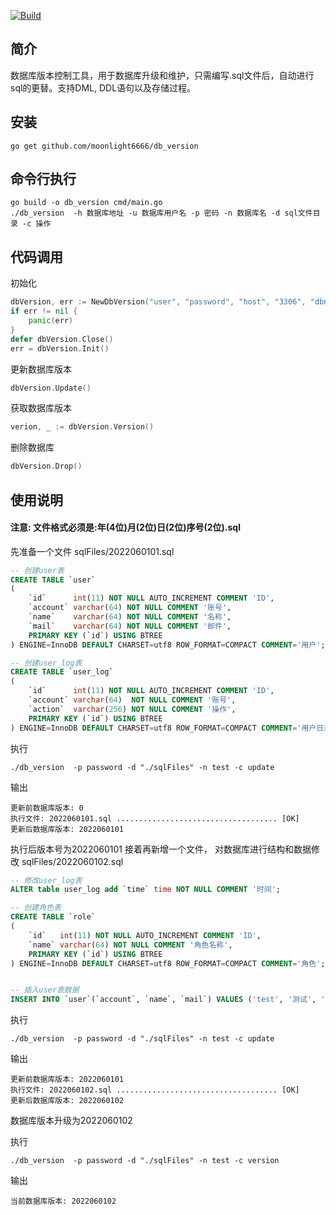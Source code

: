 [![Build](https://github.com/logerror/dbupgrade/actions/workflows/maven.yml/badge.svg?branch=release&event=push)](https://github.com/logerror/dbupgrade/actions/workflows/maven.yml)
## 简介

数据库版本控制工具，用于数据库升级和维护，只需编写.sql文件后，自动进行sql的更替。支持DML, DDL语句以及存储过程。

## 安装
    go get github.com/moonlight6666/db_version

## 命令行执行
```shell
go build -o db_version cmd/main.go
./db_version  -h 数据库地址 -u 数据库用户名 -p 密码 -n 数据库名 -d sql文件目录 -c 操作
```
## 代码调用
初始化
```go
dbVersion, err := NewDbVersion("user", "password", "host", "3306", "dbname", "sql文件目录")
if err != nil {
	panic(err)
}
defer dbVersion.Close()
err = dbVersion.Init()
```

更新数据库版本
```go
dbVersion.Update()
```

获取数据库版本
```go
verion, _ := dbVersion.Version()
```

删除数据库
```go
dbVersion.Drop()
```

## 使用说明
#### 注意: 文件格式必须是:年(4位)月(2位)日(2位)序号(2位).sql
先准备一个文件
sqlFiles/2022060101.sql
```sql
-- 创建user表
CREATE TABLE `user`
(
    `id`      int(11) NOT NULL AUTO_INCREMENT COMMENT 'ID',
    `account` varchar(64) NOT NULL COMMENT '账号',
    `name`    varchar(64) NOT NULL COMMENT '名称',
    `mail`    varchar(64) NOT NULL COMMENT '邮件',
    PRIMARY KEY (`id`) USING BTREE
) ENGINE=InnoDB DEFAULT CHARSET=utf8 ROW_FORMAT=COMPACT COMMENT='用户';

-- 创建user_log表
CREATE TABLE `user_log`
(
    `id`      int(11) NOT NULL AUTO_INCREMENT COMMENT 'ID',
    `account` varchar(64)  NOT NULL COMMENT '账号',
    `action`  varchar(256) NOT NULL COMMENT '操作',
    PRIMARY KEY (`id`) USING BTREE
) ENGINE=InnoDB DEFAULT CHARSET=utf8 ROW_FORMAT=COMPACT COMMENT='用户日志';
```
执行
```shell
./db_version  -p password -d "./sqlFiles" -n test -c update
```
输出
```shell
更新前数据库版本: 0
执行文件: 2022060101.sql .................................... [OK]
更新后数据库版本: 2022060101
```
执行后版本号为2022060101
接着再新增一个文件， 对数据库进行结构和数据修改
sqlFiles/2022060102.sql
```sql
-- 修改user_log表
ALTER table user_log add `time` time NOT NULL COMMENT '时间';

-- 创建角色表
CREATE TABLE `role`
(
    `id`   int(11) NOT NULL AUTO_INCREMENT COMMENT 'ID',
    `name` varchar(64) NOT NULL COMMENT '角色名称',
    PRIMARY KEY (`id`) USING BTREE
) ENGINE=InnoDB DEFAULT CHARSET=utf8 ROW_FORMAT=COMPACT COMMENT='角色';


-- 插入user表数据
INSERT INTO `user`(`account`, `name`, `mail`) VALUES ('test', '测试', 'test@qq.com');

```

执行
```shell
./db_version  -p password -d "./sqlFiles" -n test -c update
```
输出
```shell
更新前数据库版本: 2022060101
执行文件: 2022060102.sql .................................... [OK]
更新后数据库版本: 2022060102
```

数据库版本升级为2022060102


执行
```shell
./db_version  -p password -d "./sqlFiles" -n test -c version
```
输出
```shell
当前数据库版本: 2022060102
```